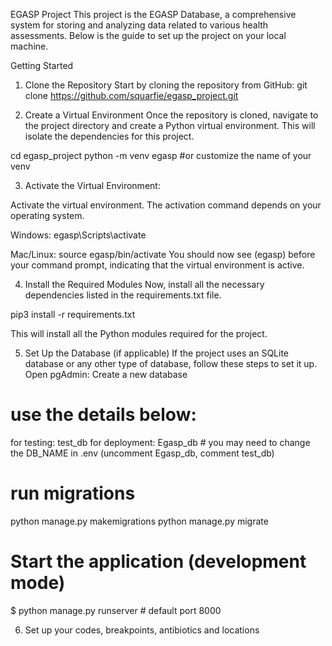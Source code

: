 EGASP Project
This project is the EGASP Database, a comprehensive system for storing and analyzing data related to various health assessments. Below is the guide to set up the project on your local machine.

Getting Started
1. Clone the Repository
Start by cloning the repository from GitHub:
 git clone https://github.com/squarfie/egasp_project.git


2. Create a Virtual Environment
Once the repository is cloned, navigate to the project directory and create a Python virtual environment. This will isolate the dependencies for this project.


cd egasp_project
python -m venv egasp #or customize the name of your venv

3. Activate the Virtual Environment:
   
Activate the virtual environment. The activation command depends on your operating system.

Windows:
egasp\Scripts\activate

Mac/Linux:
source egasp/bin/activate
You should now see (egasp) before your command prompt, indicating that the virtual environment is active.

4. Install the Required Modules
Now, install all the necessary dependencies listed in the requirements.txt file.

 pip3 install -r requirements.txt

This will install all the Python modules required for the project.

5. Set Up the Database (if applicable)
If the project uses an SQLite database or any other type of database, follow these steps to set it up.
Open pgAdmin:
Create a new database

# use the details below:
for testing: test_db 
for deployment: Egasp_db  # you may need to change the DB_NAME in .env (uncomment Egasp_db, comment test_db) 


# run migrations
python manage.py makemigrations
python manage.py migrate

# Start the application (development mode)
$ python manage.py runserver # default port 8000

6. Set up your codes, breakpoints, antibiotics and locations





